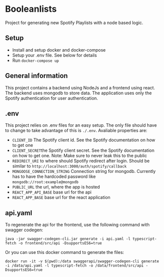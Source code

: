 # Booleanlists

Project for generating new Spotify Playlists with a node based logic.

## Setup

- Install and setup docker and docker-compose
- Setup your .env file. See below for details
- Run `docker-compose up`

## General information

This project contains a backend using NodeJs and a frontend using react. The backend uses mongodb to store data. The application uses only the Spotify authentication for user authentication.

## .env

This project relies on .env files for an easy setup. The only file should have to change to take advantage of this is `./.env`. Avaliable properties are:

- `CLIENT_ID` The Spotify client id. See the Spotify documentation on how to get one
- `CLIENT_SECRET`the Spotify client secret. See the Spotify documentation on how to get one. Note: Make sure to never leak this to the public
- `REDIRECT_URI` to where should Spotify redirect after login. Should be similar to `http://localhost:3000/auth/spotify/callback`
- `MONGOOSE_CONNECTION_STRING` Connection string for mongodb. Currently has to have the hardcoded password like `mongodb://root:example@mongodb`
- `PUBLIC_URL` the url, where the app is hosted
- `REACT_APP_API_BASE` base url for the api
- `REACT_APP_BASE` base url for the react application

## api.yaml

To regenerate the api for the frontend, use the following command with swagger codegen:

```shell
java -jar swagger-codegen-cli.jar generate -i api.yaml -l typescript-fetch -o frontend/src/api -DsupportsES6=true
```

Or you can use this docker command to generate the files:

```shell
docker run -it -v $(pwd):/data swaggerapi/swagger-codegen-cli generate -i /data/api.yaml -l typescript-fetch -o /data/frontend/src/api -DsupportsES6=true
```
